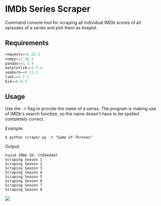 # IMDb Series Scraper
Command console tool for scraping all individual IMDb scores of all episodes of a series and plot them as lineplot.

## Requirements
```python
requests==2.25.1
numpy==1.20.2
pandas==1.3.4
matplotlib==3.3.4
seaborn==0.11.1
lxml==4.7.1
bs4==0.0.1
```

## Usage
Use the `-t` flag to provide the name of a series. The program is making use of IMDb's search function, so the name doesn't have to be spelled completely correct.

Example:
```console
$ python scraper.py -t "Game of Thrones"
```
Output:
```console
Found IMDb ID: tt0944947
Scraping Season 1
Scraping Season 2
Scraping Season 3
Scraping Season 4
Scraping Season 5
Scraping Season 6
Scraping Season 7
Scraping Season 8
```
![](got.png)